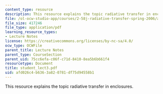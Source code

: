 ```yaml
---
content_type: resource
description: This resource explains the topic radiative transfer in enclosures.
file: /ol-ocw-studio-app/courses/2-58j-radiative-transfer-spring-2006/afd026c4b6363a820781df75d94558b1_student_lect3.pdf
file_size: 417246
file_type: application/pdf
learning_resource_types:
- Lecture Notes
license: https://creativecommons.org/licenses/by-nc-sa/4.0/
ocw_type: OCWFile
parent_title: Lecture Notes
parent_type: CourseSection
parent_uid: 75cc6efa-c06f-c71d-8410-8ea5b6b661f4
resourcetype: Document
title: student_lect3.pdf
uid: afd026c4-b636-3a82-0781-df75d94558b1
---
```

This resource explains the topic radiative transfer in enclosures.